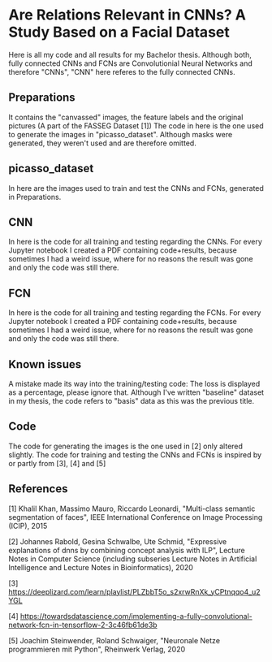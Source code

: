 # Are Relations Relevant in CNNs? A Study Based on a Facial Dataset

Here is all my code and all results for my Bachelor thesis.
Although both, fully connected CNNs and FCNs are Convolutionial Neural Networks and therefore "CNNs", "CNN" here referes to the fully connected CNNs.

## Preparations
It contains the "canvassed" images, the feature labels and the original pictures (A part of the FASSEG Dataset [1])
The code in here is the one used to generate the images in "picasso_dataset". Although masks were generated, they weren't used and are therefore omitted.

## picasso_dataset
In here are the images used to train and test the CNNs and FCNs, generated in Preparations.

## CNN
In here is the code for all training and testing regarding the CNNs. For every Jupyter notebook I created a PDF containing code+results, because sometimes I had a weird issue, where for no reasons the result was gone and only the code was still there.

## FCN
In here is the code for all training and testing regarding the FCNs. For every Jupyter notebook I created a PDF containing code+results, because sometimes I had a weird issue, where for no reasons the result was gone and only the code was still there.

## Known issues
A mistake made its way into the training/testing code: The loss is displayed as a percentage, please ignore that.
Although I've written "baseline" dataset in my thesis, the code refers to "basis" data as this was the previous title.

## Code
The code for generating the images is the one used in [2] only altered slightly.
The code for training and testing the CNNs and FCNs is inspired by or partly from [3], [4] and [5]

## References
[1] Khalil Khan, Massimo Mauro, Riccardo Leonardi, "Multi-class semantic segmentation of faces", IEEE International Conference on Image Processing (ICIP), 2015

[2] Johannes Rabold, Gesina Schwalbe, Ute Schmid, "Expressive explanations of dnns by combining concept analysis with ILP", Lecture Notes in Computer Science (including subseries Lecture Notes in Artificial Intelligence and Lecture Notes in Bioinformatics), 2020

[3] https://deeplizard.com/learn/playlist/PLZbbT5o_s2xrwRnXk_yCPtnqqo4_u2YGL 

[4] https://towardsdatascience.com/implementing-a-fully-convolutional-network-fcn-in-tensorflow-2-3c46fb61de3b

[5] Joachim Steinwender, Roland Schwaiger, "Neuronale Netze programmieren mit Python", Rheinwerk Verlag, 2020
